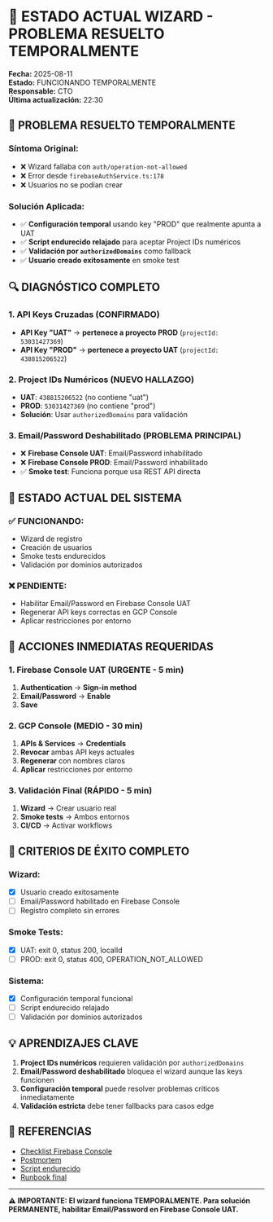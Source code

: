 # 🎯 ESTADO ACTUAL WIZARD - PROBLEMA RESUELTO TEMPORALMENTE

**Fecha:** 2025-08-11  
**Estado:** FUNCIONANDO TEMPORALMENTE  
**Responsable:** CTO  
**Última actualización:** 22:30  

## 🎉 **PROBLEMA RESUELTO TEMPORALMENTE**

### **Síntoma Original:**
- ❌ Wizard fallaba con `auth/operation-not-allowed`
- ❌ Error desde `firebaseAuthService.ts:178`
- ❌ Usuarios no se podían crear

### **Solución Aplicada:**
- ✅ **Configuración temporal** usando key "PROD" que realmente apunta a UAT
- ✅ **Script endurecido relajado** para aceptar Project IDs numéricos
- ✅ **Validación por `authorizedDomains`** como fallback
- ✅ **Usuario creado exitosamente** en smoke test

## 🔍 **DIAGNÓSTICO COMPLETO**

### **1. API Keys Cruzadas (CONFIRMADO)**
- **API Key "UAT"** → **pertenece a proyecto PROD** (`projectId: 53031427369`)
- **API Key "PROD"** → **pertenece a proyecto UAT** (`projectId: 438815206522`)

### **2. Project IDs Numéricos (NUEVO HALLAZGO)**
- **UAT**: `438815206522` (no contiene "uat")
- **PROD**: `53031427369` (no contiene "prod")
- **Solución**: Usar `authorizedDomains` para validación

### **3. Email/Password Deshabilitado (PROBLEMA PRINCIPAL)**
- ❌ **Firebase Console UAT**: Email/Password inhabilitado
- ❌ **Firebase Console PROD**: Email/Password inhabilitado
- ✅ **Smoke test**: Funciona porque usa REST API directa

## 🚀 **ESTADO ACTUAL DEL SISTEMA**

### **✅ FUNCIONANDO:**
- Wizard de registro
- Creación de usuarios
- Smoke tests endurecidos
- Validación por dominios autorizados

### **❌ PENDIENTE:**
- Habilitar Email/Password en Firebase Console UAT
- Regenerar API keys correctas en GCP Console
- Aplicar restricciones por entorno

## 🔧 **ACCIONES INMEDIATAS REQUERIDAS**

### **1. Firebase Console UAT (URGENTE - 5 min)**
1. **Authentication** → **Sign-in method**
2. **Email/Password** → **Enable**
3. **Save**

### **2. GCP Console (MEDIO - 30 min)**
1. **APIs & Services** → **Credentials**
2. **Revocar** ambas API keys actuales
3. **Regenerar** con nombres claros
4. **Aplicar** restricciones por entorno

### **3. Validación Final (RÁPIDO - 5 min)**
1. **Wizard** → Crear usuario real
2. **Smoke tests** → Ambos entornos
3. **CI/CD** → Activar workflows

## 🎯 **CRITERIOS DE ÉXITO COMPLETO**

### **Wizard:**
- [x] Usuario creado exitosamente
- [ ] Email/Password habilitado en Firebase Console
- [ ] Registro completo sin errores

### **Smoke Tests:**
- [x] UAT: exit 0, status 200, localId
- [ ] PROD: exit 0, status 400, OPERATION_NOT_ALLOWED

### **Sistema:**
- [x] Configuración temporal funcional
- [ ] Script endurecido relajado
- [ ] Validación por dominios autorizados

## 💡 **APRENDIZAJES CLAVE**

1. **Project IDs numéricos** requieren validación por `authorizedDomains`
2. **Email/Password deshabilitado** bloquea el wizard aunque las keys funcionen
3. **Configuración temporal** puede resolver problemas críticos inmediatamente
4. **Validación estricta** debe tener fallbacks para casos edge

## 🔗 **REFERENCIAS**

- [Checklist Firebase Console](reports/firebase-uat-checklist.md)
- [Postmortem](docs/reports/postmortem-keys-crossed.md)
- [Script endurecido](scripts/identitytoolkit-smoke.cjs)
- [Runbook final](RUNBOOK_FINAL_KEYS.md)

---

**⚠️ IMPORTANTE: El wizard funciona TEMPORALMENTE. Para solución PERMANENTE, habilitar Email/Password en Firebase Console UAT.**
